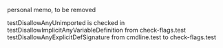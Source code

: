 personal memo, to be removed

testDisallowAnyUnimported is checked in testDisallowImplicitAnyVariableDefinition from check-flags.test
testDisallowAnyExplicitDefSignature from cmdline.test to check-flags.test